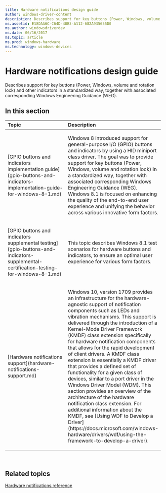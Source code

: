 ```yaml
---
title: Hardware notifications design guide
author: windows-driver-content
description: Describes support for key buttons (Power, Windows, volume and rotation lock) and other indicators in a standardized way, together with associated corresponding Windows Engineering Guidance (WEG).
ms.assetid: E18DAA6C-C64D-40B3-A112-682A935655D0
ms.author: windowsdriverdev
ms.date: 06/16/2017
ms.topic: article
ms.prod: windows-hardware
ms.technology: windows-devices
---
```


# Hardware notifications design guide


Describes support for key buttons (Power, Windows, volume and rotation lock) and other indicators in a standardized way, together with associated corresponding Windows Engineering Guidance (WEG).

## <span id="in_this_section"></span>In this section


<table>
<colgroup>
<col width="50%" />
<col width="50%" />
</colgroup>
<thead>
<tr class="header">
<th align="left">Topic</th>
<th align="left">Description</th>
</tr>
</thead>
<tbody>
<tr class="odd">
<td align="left"><p>[GPIO buttons and indicators implementation guide](gpio-buttons-and-indicators-implementation-guide-for-windows-8-1.md)</p></td>
<td align="left"><p>Windows 8 introduced support for general-purpose I/O (GPIO) buttons and indicators by using a HID miniport class driver. The goal was to provide support for key buttons (Power, Windows, volume and rotation lock) in a standardized way, together with associated corresponding Windows Engineering Guidance (WEG). Windows 8.1 is focused on enhancing the quality of the end-to-end user experience and unifying the behavior across various innovative form factors.</p></td>
</tr>
<tr class="even">
<td align="left"><p>[GPIO buttons and indicators supplemental testing](gpio-buttons-and-indicators-supplemental-certification-testing-for-windows-8-1.md)</p></td>
<td align="left"><p>This topic describes Windows 8.1 test scenarios for hardware buttons and indicators, to ensure an optimal user experience for various form factors.</p></td>
</tr>
<tr class="odd">
<td align="left"><p>[Hardware notifications support](hardware-notifications-support.md)</p></td>
<td align="left"><p>Windows 10, version 1709 provides an infrastructure for the hardware-agnostic support of notification components such as LEDs and vibration mechanisms. This support is delivered through the introduction of a Kernel-Mode Driver Framework (KMDF) class extension specifically for hardware notification components that allows for the rapid development of client drivers. A KMDF class extension is essentially a KMDF driver that provides a defined set of functionality for a given class of devices, similar to a port driver in the Windows Driver Model (WDM). This section provides an overview of the architecture of the hardware notification class extension. For additional information about the KMDF, see [Using WDF to Develop a Driver](https://docs.microsoft.com/windows-hardware/drivers/wdf/using-the-framework-to-develop-a-driver).</p></td>
</tr>
</tbody>
</table>

 

## <span id="related_topics"></span>Related topics
[Hardware notifications reference](https://msdn.microsoft.com/library/windows/hardware/dn789336)




